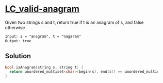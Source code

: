# [LC_valid-anagram](https://leetcode.com/problems/valid-anagram)

Given two strings s and t, return true if t is an anagram of s, and false otherwise

```txt
Input: s = "anagram", t = "nagaram"
Output: true
```

## Solution

```cpp
bool isAnagram(string s, string t) {
  return unordered_multiset<char>(begin(s), end(s)) == unordered_multiset<char>(begin(t), end(t));
}
```
